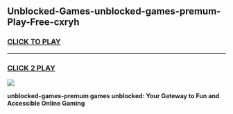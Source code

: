 
## Unblocked-Games-unblocked-games-premum-Play-Free-cxryh
<h3>
<a href="https://premium76.site?title=unblocked-games-premum&ref=10A">CLICK TO PLAY</a></h3>
<hr>

<h3>
<a href="https://premium76.site?title=unblocked-games-premum&ref=10A">CLICK 2 PLAY</a>
  
</h3>

<a href="https://premium76.site?title=unblocked-games-premum&ref=10A"><img src="https://clearcache.store/games.png"></a>


**unblocked-games-premum games unblocked: Your Gateway to Fun and Accessible Online Gaming**
